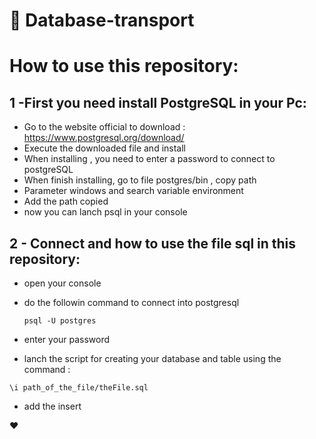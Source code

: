 # 🚌 Database-transport

# How to use this repository:

## 1 -First you need install PostgreSQL in your Pc:

  * Go to the website official to download : https://www.postgresql.org/download/
  * Execute the downloaded file and install 
  * When installing , you need to enter a password to connect to postgreSQL
  * When finish installing, go to file postgres/bin , copy path
  * Parameter windows and search variable environment 
  * Add the path copied
  * now you can lanch psql in your console
  
## 2 - Connect and how to use the file sql in this repository:

  * open your console 
  * do  the followin command to connect into postgresql

        psql -U postgres
    
   * enter your password
   * lanch the script for creating your database and table using the command : 

    \i path_of_the_file/theFile.sql
    
   * add the insert 


❤
    
